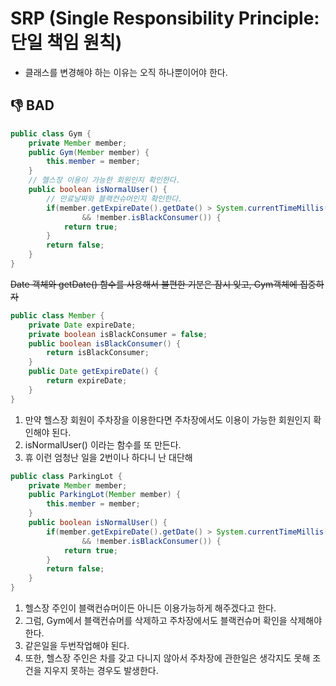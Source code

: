 # SRP (Single Responsibility Principle: 단일 책임 원칙) #
- 클래스를 변경해야 하는 이유는 오직 하나뿐이어야 한다.

## 👎 BAD ##
````java
public class Gym {
	private Member member;
	public Gym(Member member) {
		this.member = member;
	}	
	// 헬스장 이용이 가능한 회원인지 확인한다.
	public boolean isNormalUser() {
		// 만료날짜와 블랙컨슈머인지 확인한다.
		if(member.getExpireDate().getDate() > System.currentTimeMillis()
				&& !member.isBlackConsumer()) {
			return true;
		}
		return false;
	}
}
````
~~Date 객체와 getDate() 함수를 사용해서 불편한 기분은 잠시 잊고, Gym객체에 집중하자~~
````java
public class Member {
	private Date expireDate;
	private boolean isBlackConsumer = false;
	public boolean isBlackConsumer() {
		return isBlackConsumer;
	}
	public Date getExpireDate() {
		return expireDate;
	}
}
````
1. 만약 헬스장 회원이 주차장을 이용한다면 주차장에서도 이용이 가능한 회원인지 확인해야 된다.
2. isNormalUser() 이라는 함수를 또 만든다.
3. 휴 이런 엄청난 일을 2번이나 하다니 난 대단해
````java
public class ParkingLot {
	private Member member;
	public ParkingLot(Member member) {
		this.member = member;
	}
	public boolean isNormalUser() {
		if(member.getExpireDate().getDate() > System.currentTimeMillis()
				&& !member.isBlackConsumer()) {
			return true;
		}
		return false;
	}
}
````
1. 헬스장 주인이 블랙컨슈머이든 아니든 이용가능하게 해주겠다고 한다. 
2. 그럼, Gym에서 블랙컨슈머를 삭제하고 주차장에서도 블랙컨슈머 확인을 삭제해야한다.
3. 같은일을 두번작업해야 된다.
4. 또한, 헬스장 주인은 차를 갖고 다니지 않아서 주차장에 관한일은 생각지도 못해 조건을 지우지 못하는 경우도 발생한다.
